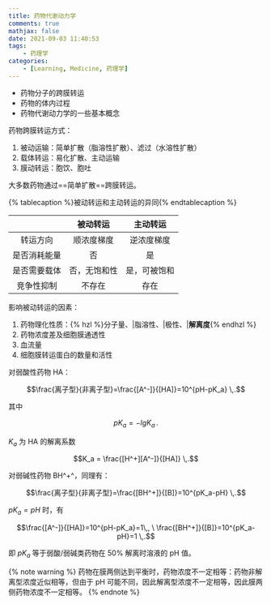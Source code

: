 ```yaml
---
title: 药物代谢动力学
comments: true
mathjax: false
date: 2021-09-03 11:40:53
tags:
    - 药理学
categories:
    - [Learning, Medicine, 药理学]
---
```


- 药物分子的跨膜转运
- 药物的体内过程
- 药物代谢动力学的一些基本概念

<!-- more -->

药物跨膜转运方式：
1. 被动运输：简单扩散（脂溶性扩散）、滤过（水溶性扩散）
2. 载体转运：易化扩散、主动运输
3. 膜动转运：胞饮、胞吐

大多数药物通过==简单扩散==跨膜转运。

{% tablecaption %}被动转运和主动转运的异同{% endtablecaption %}

|              |   被动转运   |   主动转运   |
|:------------:|:------------:|:------------:|
|   转运方向   |  顺浓度梯度  |  逆浓度梯度  |
| 是否消耗能量 |      否      |      是      |
| 是否需要载体 | 否，无饱和性 | 是，可被饱和 |
|  竞争性抑制  |    不存在    |     存在     |

影响被动转运的因素：
1. 药物理化性质：{% hzl %}分子量、|脂溶性、|极性、|**解离度**{% endhzl %}
2. 药物浓度差及细胞膜通透性
3. 血流量
4. 细胞膜转运蛋白的数量和活性

对弱酸性药物 HA：

$$\frac{离子型}{非离子型}=\frac{[A^-]}{[HA]}=10^{pH-pK_a}
\,.$$

其中

$$pK_a = -lgK_a
\,.$$

$K_a$ 为 HA 的解离系数

$$K_a = \frac{[H^+][A^-]}{[HA]}
\,.$$

对弱碱性药物 BH^+^，同理有：

$$\frac{离子型}{非离子型}=\frac{[BH^+]}{[B]}=10^{pK_a-pH}
\,.$$

$pK_a=pH$ 时，有

$$\frac{[A^-]}{[HA]}=10^{pH-pK_a}=1\,,
\ \frac{[BH^+]}{[B]}=10^{pK_a-pH}=1
\,.$$

即 $pK_a$ 等于弱酸/弱碱类药物在 50% 解离时溶液的 pH 值。

{% note warning %}
药物在膜两侧达到平衡时，药物浓度不一定相等：药物非解离型浓度近似相等，但由于 pH 可能不同，因此解离型浓度不一定相等，因此膜两侧药物浓度不一定相等。
{% endnote %}
